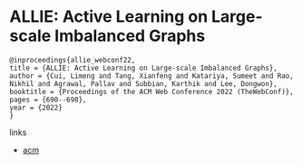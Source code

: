 # ALLIE: Active Learning on Large-scale Imbalanced Graphs

```
@inproceedings{allie_webconf22,
title = {ALLIE: Active Learning on Large-scale Imbalanced Graphs},
author = {Cui, Limeng and Tang, Xianfeng and Katariya, Sumeet and Rao, Nikhil and Agrawal, Pallav and Subbian, Karthik and Lee, Dongwon},
booktitle = {Proceedings of the ACM Web Conference 2022 (TheWebConf)},
pages = {690--698},
year = {2022}
}
```

links
- [acm](https://dl.acm.org/doi/10.1145/3485447.3512229)

